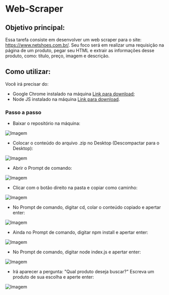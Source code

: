 # Web-Scraper

## Objetivo principal: 
Essa tarefa consiste em desenvolver um web scraper para o site: https://www.netshoes.com.br/. Seu foco será em realizar uma requisição na página de um produto, pegar seu HTML e extrair as informações desse produto, como: título, preço, imagem e descrição. 

## Como utilizar:
Você irá precisar do:
- Google Chrome instalado na máquina [Link para download](https://www.google.com/intl/pt-BR/chrome/); 
- Node JS instalado na máquina [Link para download](https://nodejs.org/en).

### Passo a passo
- Baixar o repositório na máquina:

![Imagem](https://i.imgur.com/fmkP53P.png) 

- Colocar o conteúdo do arquivo .zip no Desktop (Descompactar para o Desktop):

![Imagem](https://i.imgur.com/ABeFgu7.png)


- Abrir o Prompt de comando:

![Imagem](https://i.imgur.com/LdFAFi4.png)

- Clicar com o botão direito na pasta e copiar como caminho:

![Imagem](https://i.imgur.com/dnVALuF.png)

- No Prompt de comando, digitar cd, colar o conteúdo copiado e apertar enter:

![Imagem](https://i.imgur.com/OhijZOf.png)

- Ainda no Prompt de comando, digitar npm install e apertar enter:

![Imagem](https://i.imgur.com/mTPGaC0.png)

- No Prompt de comando, digitar node index.js e apertar enter:

![Imagem](https://i.imgur.com/T2OwDoV.png)

- Irá aparecer a pergunta: "Qual produto deseja buscar?" Escreva um produto de sua escolha e aperte enter:

![Imagem](https://i.imgur.com/NhYI2cT.png)

